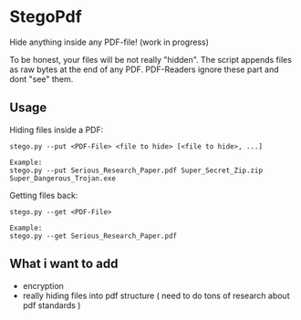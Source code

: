 # StegoPdf
Hide anything inside any PDF-file! (work in progress)

To be honest, your files will be not really "hidden". The script appends files as raw bytes at the end of any PDF. PDF-Readers ignore these part and dont "see" them.

## Usage
Hiding files inside a PDF:
```
stego.py --put <PDF-File> <file to hide> [<file to hide>, ...]

Example:
stego.py --put Serious_Research_Paper.pdf Super_Secret_Zip.zip Super_Dangerous_Trojan.exe
```

Getting files back:
```
stego.py --get <PDF-File>

Example:
stego.py --get Serious_Research_Paper.pdf
```

## What i want to add
- encryption
- really hiding files into pdf structure ( need to do tons of research about pdf standards )
